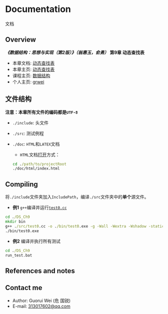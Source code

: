 # Documentation

文档

## Overview

***《数据结构：思想与实现（第2版）》（翁惠玉，俞勇）*** **第9章 动态查找表**

- 本章文档: [动态查找表](https://grwei.github.io/data-structure-homework/DS_Ch9/doc/html/index.html)
- 本章主页: [动态查找表](https://grwei.github.io/data-structure-homework/DS_Ch9/)
- 课程主页: [数据结构](https://grwei.github.io/data-structure-homework/)
- 个人主页: [grwei](https://grwei.github.io/)

## 文件结构

**注意：本章所有文件的编码都是`UTF-8`**

- `./include`: 头文件
- `./src`: 测试例程
- `./doc`: `HTML`和`LATEX`文档
  - `HTML`文档[打开](./doc/html/index.html)方式：
  
  ```bat
  cd ./path/to/projectRoot
  ./doc/html/index.html
  ```

## Compiling

将`./include`文件夹加入`IncludePath`，编译`./src`文件夹中的**单个**源文件。

- **例1** `g++`编译并运行[`test0.cc`](src/test0.cc)

```bat
cd ./DS_Ch9
mkdir bin
g++ ./src/test0.cc -o ./bin/test0.exe -g -Wall -Wextra -Wshadow -static-libgcc -fexec-charset=UTF-8 -finput-charset=UTF-8 -std=c++17 -I ./include
./bin/test0.exe
```

- **例2** 编译并执行所有测试

```bat
cd ./DS_Ch9
run_test.bat
```

## References and notes

## Contact me

- Author: Guorui Wei (危 国锐)
- E-mail: 313017602@qq.com

